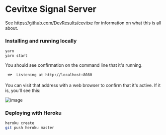 ﻿# Cevitxe Signal Server

See https://github.com/DevResults/cevitxe for information on what this is all about.

### Installing and running locally

```bash
yarn
yarn start
```

You should see confirmation on the command line that it's running.

```
 🐟  Listening at http://localhost:8080
```

You can visit that address with a web browser to confirm that it's active. If it is, you'll see this:

![image](https://user-images.githubusercontent.com/2136620/68671483-b37b9f00-054f-11ea-8043-c5f028e38ef2.png)

### Deploying with Heroku

```bash
heroku create
git push heroku master
```
